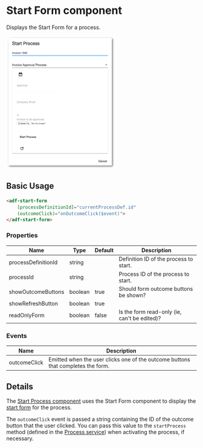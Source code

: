 # Start Form component

Displays the Start Form for a process.

![Start Form screenshot](docassets/images/ProcessStartForm.png)

## Basic Usage

```html
<adf-start-form
    [processDefinitionId]="currentProcessDef.id"
    (outcomeClick)="onOutcomeClick($event)">
</adf-start-form>
```

### Properties

| Name | Type | Default | Description |
| --- | --- | --- | --- |
| processDefinitionId | string |  | Definition ID of the process to start. |
| processId | string |  | Process ID of the process to start. |
| showOutcomeButtons | boolean | true | Should form outcome buttons be shown? |
| showRefreshButton | boolean | true |  |
| readOnlyForm | boolean | false | Is the form read-only (ie, can't be edited)? |

### Events

| Name | Description |
| --- | --- |
| outcomeClick | Emitted when the user clicks one of the outcome buttons that completes the form. |

## Details

The [Start Process component](start-process.component.md) uses the Start Form component
to display the
[start form](http://docs.alfresco.com/process-services1.6/topics/none_start_event.html)
for the process.

The `outcomeClick` event is passed a string containing the ID of the outcome button that
the user clicked. You can pass this value to the `startProcess` method (defined in the
[Process service](process.service.md)) when activating the process, if necessary.

<!-- Don't edit the See also section. Edit seeAlsoGraph.json and run config/generateSeeAlso.js -->
<!-- seealso start -->

<!-- seealso end -->